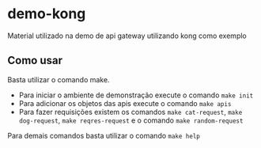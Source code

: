 # demo-kong

Material utilizado na demo de api gateway utilizando kong como exemplo

## Como usar

Basta utilizar o comando make.

- Para iniciar o ambiente de demonstração execute o comando `make init`
- Para adicionar os objetos das apis execute o comando `make apis`
- Para fazer requisições existem os comandos `make cat-request`, `make dog-request`, `make reqres-request` e o comando `make random-request`

Para demais comandos basta utilizar o comando `make help`